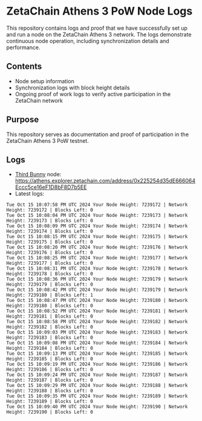 # ZetaChain Athens 3 PoW Node Logs
This repository contains logs and proof that we have successfully set up and run a node on the ZetaChain Athens 3 network. The logs demonstrate continuous node operation, including synchronization details and performance.

## Contents
- Node setup information
- Synchronization logs with block height details
- Ongoing proof of work logs to verify active participation in the ZetaChain network

## Purpose
This repository serves as documentation and proof of participation in the ZetaChain Athens 3 PoW testnet.

## Logs

- [Third Bunny](https://thirdbunny.xyz/) node: https://athens.explorer.zetachain.com/address/0x225254d35dE666064Eccc5ce16eF1D8bF8D7b5EE
- Latest logs:
```
Tue Oct 15 10:07:58 PM UTC 2024 Your Node Height: 7239172 | Network Height: 7239172 | Blocks Left: 0
Tue Oct 15 10:08:04 PM UTC 2024 Your Node Height: 7239173 | Network Height: 7239173 | Blocks Left: 0
Tue Oct 15 10:08:09 PM UTC 2024 Your Node Height: 7239174 | Network Height: 7239174 | Blocks Left: 0
Tue Oct 15 10:08:15 PM UTC 2024 Your Node Height: 7239175 | Network Height: 7239175 | Blocks Left: 0
Tue Oct 15 10:08:20 PM UTC 2024 Your Node Height: 7239176 | Network Height: 7239176 | Blocks Left: 0
Tue Oct 15 10:08:25 PM UTC 2024 Your Node Height: 7239177 | Network Height: 7239177 | Blocks Left: 0
Tue Oct 15 10:08:31 PM UTC 2024 Your Node Height: 7239178 | Network Height: 7239178 | Blocks Left: 0
Tue Oct 15 10:08:36 PM UTC 2024 Your Node Height: 7239179 | Network Height: 7239179 | Blocks Left: 0
Tue Oct 15 10:08:42 PM UTC 2024 Your Node Height: 7239179 | Network Height: 7239180 | Blocks Left: 1
Tue Oct 15 10:08:47 PM UTC 2024 Your Node Height: 7239180 | Network Height: 7239180 | Blocks Left: 0
Tue Oct 15 10:08:52 PM UTC 2024 Your Node Height: 7239181 | Network Height: 7239181 | Blocks Left: 0
Tue Oct 15 10:08:58 PM UTC 2024 Your Node Height: 7239182 | Network Height: 7239182 | Blocks Left: 0
Tue Oct 15 10:09:03 PM UTC 2024 Your Node Height: 7239183 | Network Height: 7239183 | Blocks Left: 0
Tue Oct 15 10:09:08 PM UTC 2024 Your Node Height: 7239184 | Network Height: 7239184 | Blocks Left: 0
Tue Oct 15 10:09:13 PM UTC 2024 Your Node Height: 7239185 | Network Height: 7239185 | Blocks Left: 0
Tue Oct 15 10:09:19 PM UTC 2024 Your Node Height: 7239186 | Network Height: 7239186 | Blocks Left: 0
Tue Oct 15 10:09:24 PM UTC 2024 Your Node Height: 7239187 | Network Height: 7239187 | Blocks Left: 0
Tue Oct 15 10:09:29 PM UTC 2024 Your Node Height: 7239188 | Network Height: 7239188 | Blocks Left: 0
Tue Oct 15 10:09:35 PM UTC 2024 Your Node Height: 7239189 | Network Height: 7239189 | Blocks Left: 0
Tue Oct 15 10:09:40 PM UTC 2024 Your Node Height: 7239190 | Network Height: 7239190 | Blocks Left: 0
```
